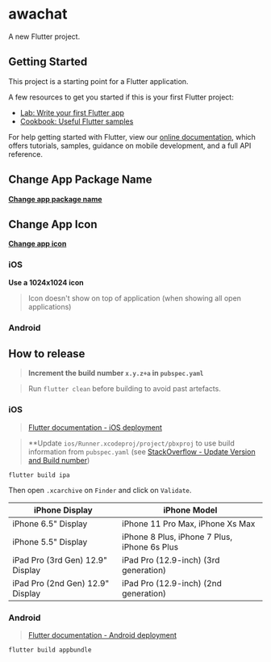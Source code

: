 # awachat

A new Flutter project.

## Getting Started

This project is a starting point for a Flutter application.

A few resources to get you started if this is your first Flutter project:

- [Lab: Write your first Flutter app](https://flutter.dev/docs/get-started/codelab)
- [Cookbook: Useful Flutter samples](https://flutter.dev/docs/cookbook)

For help getting started with Flutter, view our
[online documentation](https://flutter.dev/docs), which offers tutorials,
samples, guidance on mobile development, and a full API reference.

## Change App Package Name

[**Change app package name**](https://pub.dev/packages/change_app_package_name)

## Change App Icon

[**Change app icon**](https://pub.dev/packages/flutter_launcher_icons)

### iOS

**Use a 1024x1024 icon**

> Icon doesn't show on top of application (when showing all open applications)

### Android

## How to release

> **Increment the build number `x.y.z+a` in `pubspec.yaml`**

> Run `flutter clean` before building to avoid past artefacts.

### iOS

> [Flutter documentation - iOS deployment](https://docs.flutter.dev/deployment/ios)

> **Update `ios/Runner.xcodeproj/project/pbxproj` to use build information from `pubspec.yaml` (see [StackOverflow - Update Version and Build number](https://stackoverflow.com/questions/61922857/how-to-force-flutter-to-update-my-version-and-build-number/67080868#67080868))

```
flutter build ipa
```

Then open `.xcarchive` on `Finder` and click on `Validate`.

iPhone Display | iPhone Model
-- | --
iPhone 6.5" Display | iPhone 11 Pro Max, iPhone Xs Max
iPhone 5.5" Display | iPhone 8 Plus, iPhone 7 Plus, iPhone 6s Plus
iPad Pro (3rd Gen) 12.9" Display | iPad Pro (12.9-inch) (3rd generation)
iPad Pro (2nd Gen) 12.9" Display | iPad Pro (12.9-inch) (2nd generation)

### Android

> [Flutter documentation - Android deployment](https://docs.flutter.dev/deployment/android)

```
flutter build appbundle
```

